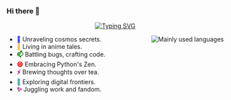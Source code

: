 ### Hi there 👋

<div align="center">
  
[![Typing SVG](https://readme-typing-svg.herokuapp.com?font=Press+Start+2P&size=30&pause=1000&color=F7AF85&center=true&vCenter=true&random=false&width=1000&height=60&lines=I+HATE+FORTRAN;THIS+IS+MY+REVENGE+TO+THE+WORLD)](https://git.io/typing-svg)

</div>

<img align="right" src="https://github-readme-stats.vercel.app/api/top-langs/?username=liangguangyii&hide_title=false&hide_border=true&layout=compact&theme=transparent" alt="Mainly used languages">

<ul>
  <li><b style="color: blue;">🔭</b> Unraveling cosmos secrets.</li>
  <li><b style="color: orange;">🌱</b> Living in anime tales.</li>
  <li><b style="color: green;">📫</b> Battling bugs, crafting code.</li>
  <li><b style="color: red;">😄</b> Embracing Python's Zen.</li>
  <li><b style="color: purple;">⚡</b> Brewing thoughts over tea.</li>
  <li><b style="color: darkcyan;">💬</b> Exploring digital frontiers.</li>
  <li><b style="color: darkmagenta;">✨</b> Juggling work and fandom.</li>
</ul>

